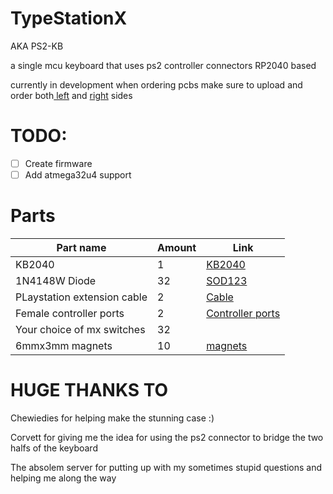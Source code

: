 # TypeStationX

AKA PS2-KB

a single mcu keyboard that uses ps2 controller connectors
RP2040 based

currently in development
when ordering pcbs make sure to upload and order both<a href="https://github.com/scaarix/ps2-keyboard-thing/blob/main/ps2_keyb/gerbers/left-gerbers.zip"> left</a> and <a href="https://github.com/scaarix/ps2-keyboard-thing/blob/main/ps2_keyb/gerbers/right-gerbers.zip">right</a> sides

# TODO:
- [ ] Create firmware
- [ ] Add atmega32u4 support

# Parts
| Part name                         | Amount       |Link                                                                                                   |
| --------------------------------- | ------------ | ------------------------------------------------------------------------------------------            |
| KB2040                            | 1            | <a href="https://www.adafruit.com/product/5302">KB2040</a>|
| 1N4148W Diode                     | 32           |<a href="https://www.adafruit.com/product/5099">SOD123</a> |
| PLaystation extension cable       | 2            |<a href="https://www.adafruit.com/product/5773">Cable</a>|
| Female controller ports           | 2            |<a href="https://www.aliexpress.com/item/1005005547168036.html?spm=a2g0o.productlist.main.47.63aa6e50gPBv1v&algo_pvid=186e3400-9a3a-4116-adb0-feedf2eab064">Controller ports</a>|
| Your choice of mx switches        | 32            |                                                                                                       |
| 6mmx3mm magnets                   | 10           |<a href="https://www.amazon.com/FINDMAG-Magnets-Magnetic-Whiteboard-Refrigerator/dp/B08M3YP56J">magnets</a>|

# HUGE THANKS TO
Chewiedies for helping make the stunning case :)

Corvett for giving me the idea for using the ps2 connector to bridge the two halfs of the keyboard

The absolem server for putting up with my sometimes stupid questions and helping me along the way
